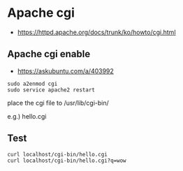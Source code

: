 # Apache cgi

* https://httpd.apache.org/docs/trunk/ko/howto/cgi.html


## Apache cgi enable

* https://askubuntu.com/a/403992

```
sudo a2enmod cgi
sudo service apache2 restart
```

place the cgi file to /usr/lib/cgi-bin/

e.g.)
hello.cgi


## Test

```
curl localhost/cgi-bin/hello.cgi
curl localhost/cgi-bin/hello.cgi?q=wow
```

